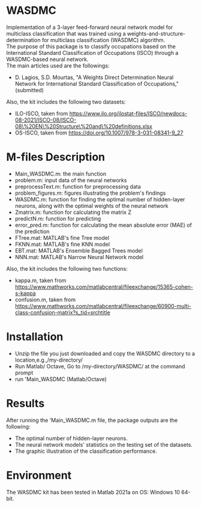 # WASDMC
Implementation of a 3-layer feed-forward neural network model for multiclass classification that was trained using a weights-and-structure-determination for multiclass classification (WASDMC) algorithm.\
The purpose of this package is to classify occupations based on the International Standard Classification of Occupations (ISCO) through a WASDMC-based neural network.\
The main articles used are the followings:
*	D. Lagios, S.D. Mourtas, "A Weights Direct Determination Neural Network for International Standard Classification of Occupations," (submitted)

Also, the kit includes the following two datasets:
*	ILO-ISCO, taken from https://www.ilo.org/ilostat-files/ISCO/newdocs-08-2021/ISCO-08/ISCO-08\%20EN\%20Structure\%20and\%20definitions.xlsx
*	OS-ISCO, taken from https://doi.org/10.1007/978-3-031-08341-9_27

# M-files Description
*	Main_WASDMC.m: the main function
*	problem.m: input data of the neural networks
*	preprocessText.m: function for preprocessing data
*	problem_figures.m: figures illustrating the problem's findings
*	WASDMC.m: function for finding the optimal number of hidden-layer neurons, along with the optimal weights of the neural network
*	Zmatrix.m: function for calculating the matrix Z
*	predictN.m: function for predicting
*	error_pred.m: function for calculating the mean absolute error (MAE) of the prediction
*	FTree.mat: MATLAB's fine Tree model 
*	FKNN.mat: MATLAB's fine KNN model 
*	EBT.mat: MATLAB's Ensemble Bagged Trees model
*	NNN.mat: MATLAB's Narrow Neural Network model

Also, the kit includes the following two functions:
* kappa.m, taken from https://www.mathworks.com/matlabcentral/fileexchange/15365-cohen-s-kappa
* confusion.m, taken from https://www.mathworks.com/matlabcentral/fileexchange/60900-multi-class-confusion-matrix?s_tid=srchtitle

# Installation
*	Unzip the file you just downloaded and copy the WASDMC directory to a location,e.g.,/my-directory/
*	Run Matlab/ Octave, Go to /my-directory/WASDMC/ at the command prompt
*	run 'Main_WASDMC (Matlab/Octave)

# Results
After running the 'Main_WASDMC.m file, the package outputs are the following:
*	The optimal number of hidden-layer neurons.
*	The neural network models' statistics on the testing set of the datasets.
*	The graphic illustration of the classification performance.

# Environment
The WASDMC kit has been tested in Matlab 2021a on OS: Windows 10 64-bit.
